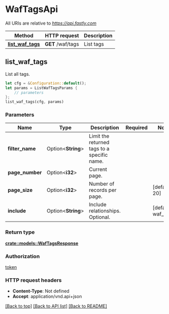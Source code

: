 # WafTagsApi

All URIs are relative to *https://api.fastly.com*

Method | HTTP request | Description
------------- | ------------- | -------------
[**list_waf_tags**](WafTagsApi.md#list_waf_tags) | **GET** /waf/tags | List tags



## list_waf_tags

List all tags.

```rust
let cfg = &Configuration::default();
let params = ListWafTagsParams {
    // parameters
};
list_waf_tags(cfg, params)
```

### Parameters


Name | Type | Description  | Required | Notes
------------- | ------------- | ------------- | ------------- | -------------
**filter_name** | Option\<**String**> | Limit the returned tags to a specific name. |  |
**page_number** | Option\<**i32**> | Current page. |  |
**page_size** | Option\<**i32**> | Number of records per page. |  |[default to 20]
**include** | Option\<**String**> | Include relationships. Optional. |  |[default to waf_rules]

### Return type

[**crate::models::WafTagsResponse**](WafTagsResponse.md)

### Authorization

[token](../README.md#token)

### HTTP request headers

- **Content-Type**: Not defined
- **Accept**: application/vnd.api+json

[[Back to top]](#) [[Back to API list]](../README.md#documentation-for-api-endpoints) [[Back to README]](../README.md)


